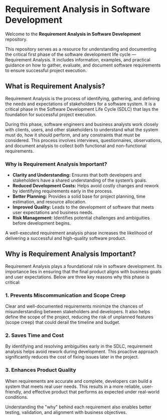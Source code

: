 # Requirement Analysis in Software Development

Welcome to the **Requirement Analysis in Software Development** repository.

This repository serves as a resource for understanding and documenting the critical first phase of the software development life cycle — Requirement Analysis. It includes information, examples, and practical guidance on how to gather, evaluate, and document software requirements to ensure successful project execution.


## What is Requirement Analysis?

Requirement Analysis is the process of identifying, gathering, and defining the needs and expectations of stakeholders for a software system. It is a critical phase in the Software Development Life Cycle (SDLC) that lays the foundation for successful project execution.

During this phase, software engineers and business analysts work closely with clients, users, and other stakeholders to understand what the system must do, how it should perform, and any constraints that must be considered. This process involves interviews, questionnaires, observations, and document analysis to collect both functional and non-functional requirements.

### Why is Requirement Analysis Important?

- **Clarity and Understanding:** Ensures that both developers and stakeholders have a shared understanding of the system’s goals.
- **Reduced Development Costs:** Helps avoid costly changes and rework by identifying requirements early in the process.
- **Better Planning:** Provides a solid base for project planning, time estimation, and resource allocation.
- **Improved Quality:** Leads to the development of software that meets user expectations and business needs.
- **Risk Management:** Identifies potential challenges and ambiguities before development begins.

A well-executed requirement analysis phase increases the likelihood of delivering a successful and high-quality software product.

## Why is Requirement Analysis Important?

Requirement Analysis plays a foundational role in software development. Its importance lies in ensuring that the final product aligns with business goals and user expectations. Below are three key reasons why this phase is critical:

### 1. Prevents Miscommunication and Scope Creep
Clear and well-documented requirements minimize the chances of misunderstanding between stakeholders and developers. It also helps define the scope of the project, reducing the risk of unplanned features (scope creep) that could derail the timeline and budget.

### 2. Saves Time and Cost
By identifying and resolving ambiguities early in the SDLC, requirement analysis helps avoid rework during development. This proactive approach significantly reduces the cost of fixing issues later in the project.

### 3. Enhances Product Quality
When requirements are accurate and complete, developers can build a system that meets real user needs. This results in a more reliable, user-friendly, and effective product that performs as expected under real-world conditions.

Understanding the "why" behind each requirement also enables better testing, validation, and alignment with business objectives.

